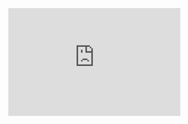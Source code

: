 <iframe src='https://tradingeconomics.com/embed/?s=netherlandconpriindc&v=202411120552V20230410&h=220&w=350&ref=/netherlands/consumer-price-index-cpi&type=column&d1=2023-11-01&d2=2024-10-31' height='220' width='350'  frameborder='0' scrolling='no'></iframe>
